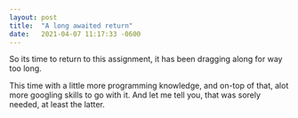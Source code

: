 ```yaml
---
layout: post
title:  "A long awaited return"
date:   2021-04-07 11:17:33 -0600
---
```


So its time to return to this assignment, it has been dragging along for way too long.

This time with a little more programming knowledge, and on-top of that, alot more googling skills to go with it.
And let me tell you, that was sorely needed, at least the latter.